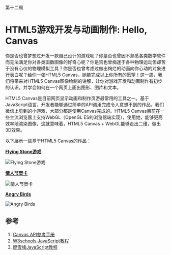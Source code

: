 第十二周

# HTML5游戏开发与动画制作: Hello, Canvas

你是否也曾梦想过开发一款自己设计的游戏呢？你是否也曾因不熟悉各类数学软件而无法满足你对各类函数图像的好奇心呢？你是否也曾痴迷于各种物理运动但却苦于没有心仪的物理模拟工具？你是否也曾考虑过做出绚烂的动画向你心动的对象进行表白呢？给你一张HTML5 Canvas，她能完成以上你所有的愿望！这一周，我们将带来对HTML5 Canvas图像绘制的讲解，让你对游戏开发和动画制作有初步的认识，并学会如何在一个网页上画出图形、图片和文本。

HTML5 Canvas是目前网页显示动画和制作页游最常用的工具之一。基于JavaScript语言，开发者能够通过简单的API调用完成令人意想不到的作品。我们微信上见到的小游戏，大部分都是使用Canvas完成的。HTML5 Canvas目前在一些主流浏览器上支持WebGL（OpenGL ES的浏览器端实现），使用她，能够更高效率地渲染图像，这就意味着，HTML5 Canvas + WebGL能够走出二维，做出3D效果。

以下展示一些基于HTML5 Canvas的作品：


**[Flying Stone游戏](http://wyh.wjjsoft.com/pages/flying_stone/)**

![Flying Stone游戏](http://yuehaowang.github.io/images/demo/flying_stone_poster.png)

**[情人节贺卡](http://wyh.wjjsoft.com/demo/greeting_card_showcase/1/)**

![情人节贺卡](http://yuehaowang.github.io/images/demo/greeting_card1.png)


**[Angry Birds](http://lufylegend.com/demo/AngryBirds/index.html)**

![Angry Birds](http://img.my.csdn.net/uploads/201207/31/1343669398_7439.PNG)


## 参考

1. [Canvas API参考手册](http://www.w3school.com.cn/tags/html_ref_canvas.asp)
2. [W3schools JavaScript教程](https://www.w3schools.com/js/default.asp)
3. [廖雪峰JavaScript教程](https://www.liaoxuefeng.com/wiki/001434446689867b27157e896e74d51a89c25cc8b43bdb3000)
